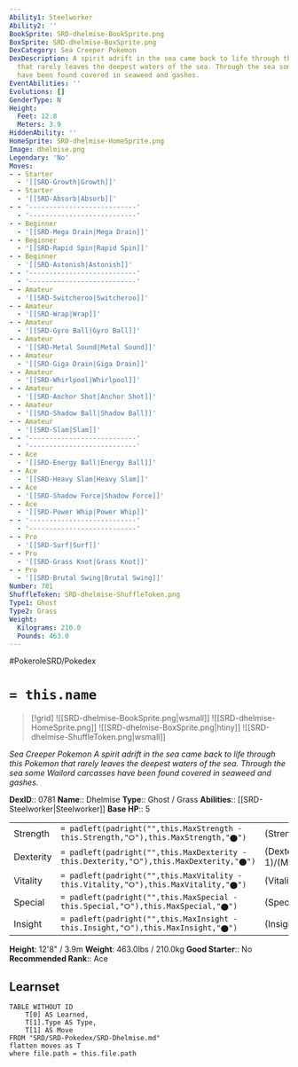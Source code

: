 ```yaml
---
Ability1: Steelworker
Ability2: ''
BookSprite: SRD-dhelmise-BookSprite.png
BoxSprite: SRD-dhelmise-BoxSprite.png
DexCategory: Sea Creeper Pokemon
DexDescription: A spirit adrift in the sea came back to life through this Pokemon
  that rarely leaves the deepest waters of the sea. Through the sea some Wailord carcasses
  have been found covered in seaweed and gashes.
EventAbilities: ''
Evolutions: []
GenderType: N
Height:
  Feet: 12.8
  Meters: 3.9
HiddenAbility: ''
HomeSprite: SRD-dhelmise-HomeSprite.png
Image: dhelmise.png
Legendary: 'No'
Moves:
- - Starter
  - '[[SRD-Growth|Growth]]'
- - Starter
  - '[[SRD-Absorb|Absorb]]'
- - '---------------------------'
  - '---------------------------'
- - Beginner
  - '[[SRD-Mega Drain|Mega Drain]]'
- - Beginner
  - '[[SRD-Rapid Spin|Rapid Spin]]'
- - Beginner
  - '[[SRD-Astonish|Astonish]]'
- - '---------------------------'
  - '---------------------------'
- - Amateur
  - '[[SRD-Switcheroo|Switcheroo]]'
- - Amateur
  - '[[SRD-Wrap|Wrap]]'
- - Amateur
  - '[[SRD-Gyro Ball|Gyro Ball]]'
- - Amateur
  - '[[SRD-Metal Sound|Metal Sound]]'
- - Amateur
  - '[[SRD-Giga Drain|Giga Drain]]'
- - Amateur
  - '[[SRD-Whirlpool|Whirlpool]]'
- - Amateur
  - '[[SRD-Anchor Shot|Anchor Shot]]'
- - Amateur
  - '[[SRD-Shadow Ball|Shadow Ball]]'
- - Amateur
  - '[[SRD-Slam|Slam]]'
- - '---------------------------'
  - '---------------------------'
- - Ace
  - '[[SRD-Energy Ball|Energy Ball]]'
- - Ace
  - '[[SRD-Heavy Slam|Heavy Slam]]'
- - Ace
  - '[[SRD-Shadow Force|Shadow Force]]'
- - Ace
  - '[[SRD-Power Whip|Power Whip]]'
- - '---------------------------'
  - '---------------------------'
- - Pro
  - '[[SRD-Surf|Surf]]'
- - Pro
  - '[[SRD-Grass Knot|Grass Knot]]'
- - Pro
  - '[[SRD-Brutal Swing|Brutal Swing]]'
Number: 781
ShuffleToken: SRD-dhelmise-ShuffleToken.png
Type1: Ghost
Type2: Grass
Weight:
  Kilograms: 210.0
  Pounds: 463.0
---
```


#PokeroleSRD/Pokedex

# `= this.name`

> [!grid]
> ![[SRD-dhelmise-BookSprite.png|wsmall]]
> ![[SRD-dhelmise-HomeSprite.png]]
> ![[SRD-dhelmise-BoxSprite.png|htiny]]
> ![[SRD-dhelmise-ShuffleToken.png|wsmall]]


*Sea Creeper Pokemon*
*A spirit adrift in the sea came back to life through this Pokemon that rarely leaves the deepest waters of the sea. Through the sea some Wailord carcasses have been found covered in seaweed and gashes.*

**DexID**:: 0781
**Name**:: Dhelmise
**Type**:: Ghost / Grass
**Abilities**:: [[SRD-Steelworker|Steelworker]]
**Base HP**:: 5

|           |                                                                                        |                                          |
| --------- | -------------------------------------------------------------------------------------- | ---------------------------------------- |
| Strength  | `= padleft(padright("",this.MaxStrength - this.Strength,"⭘"),this.MaxStrength,"⬤")`    | (Strength::3)/(MaxStrength::7)   |
| Dexterity | `= padleft(padright("",this.MaxDexterity - this.Dexterity,"⭘"),this.MaxDexterity,"⬤")` | (Dexterity:: 1)/(MaxDexterity::3) |
| Vitality  | `= padleft(padright("",this.MaxVitality - this.Vitality,"⭘"),this.MaxVitality,"⬤")`    | (Vitality::3)/(MaxVitality::6)   |
| Special   | `= padleft(padright("",this.MaxSpecial - this.Special,"⭘"),this.MaxSpecial,"⬤")`       | (Special::2)/(MaxSpecial::5)     |
| Insight   | `= padleft(padright("",this.MaxInsight - this.Insight,"⭘"),this.MaxInsight,"⬤")`       | (Insight::2)/(MaxInsight::5)     |

**Height**: 12'8" / 3.9m
**Weight**: 463.0lbs / 210.0kg
**Good Starter**:: No
**Recommended Rank**:: Ace

## Learnset

```dataview
TABLE WITHOUT ID
    T[0] AS Learned,
    T[1].Type AS Type,
    T[1] AS Move
FROM "SRD/SRD-Pokedex/SRD-Dhelmise.md"
flatten moves as T
where file.path = this.file.path
```
